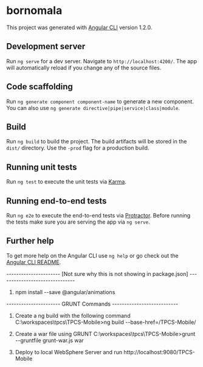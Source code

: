 # bornomala

This project was generated with [Angular CLI](https://github.com/angular/angular-cli) version 1.2.0.

## Development server

Run `ng serve` for a dev server. Navigate to `http://localhost:4200/`. The app will automatically reload if you change any of the source files.

## Code scaffolding

Run `ng generate component component-name` to generate a new component. You can also use `ng generate directive|pipe|service|class|module`.

## Build

Run `ng build` to build the project. The build artifacts will be stored in the `dist/` directory. Use the `-prod` flag for a production build.

## Running unit tests

Run `ng test` to execute the unit tests via [Karma](https://karma-runner.github.io).

## Running end-to-end tests

Run `ng e2e` to execute the end-to-end tests via [Protractor](http://www.protractortest.org/).
Before running the tests make sure you are serving the app via `ng serve`.

## Further help

To get more help on the Angular CLI use `ng help` or go check out the [Angular CLI README](https://github.com/angular/angular-cli/blob/master/README.md).

---------------------- [Not sure why this is not showing in package.json] -------------------------------
1. npm install --save @angular/animations

---------------------- GRUNT Commands ---------------------------
1. Create a ng build with the following command
	C:\workspaces\tpcs\TPCS-Mobile>ng build --base-href=/TPCS-Mobile/
	
2. Create a war file using GRUNT
	C:\workspaces\tpcs\TPCS-Mobile>grunt --gruntfile grunt-war.js war
	
3. Deploy to local WebSphere Server and run 
	http://localhost:9080/TPCS-Mobile
